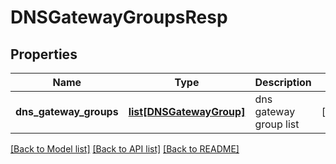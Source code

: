 # DNSGatewayGroupsResp

## Properties
Name | Type | Description | Notes
------------ | ------------- | ------------- | -------------
**dns_gateway_groups** | [**list[DNSGatewayGroup]**](DNSGatewayGroup.md) | dns gateway group list | [optional] 

[[Back to Model list]](../README.md#documentation-for-models) [[Back to API list]](../README.md#documentation-for-api-endpoints) [[Back to README]](../README.md)


